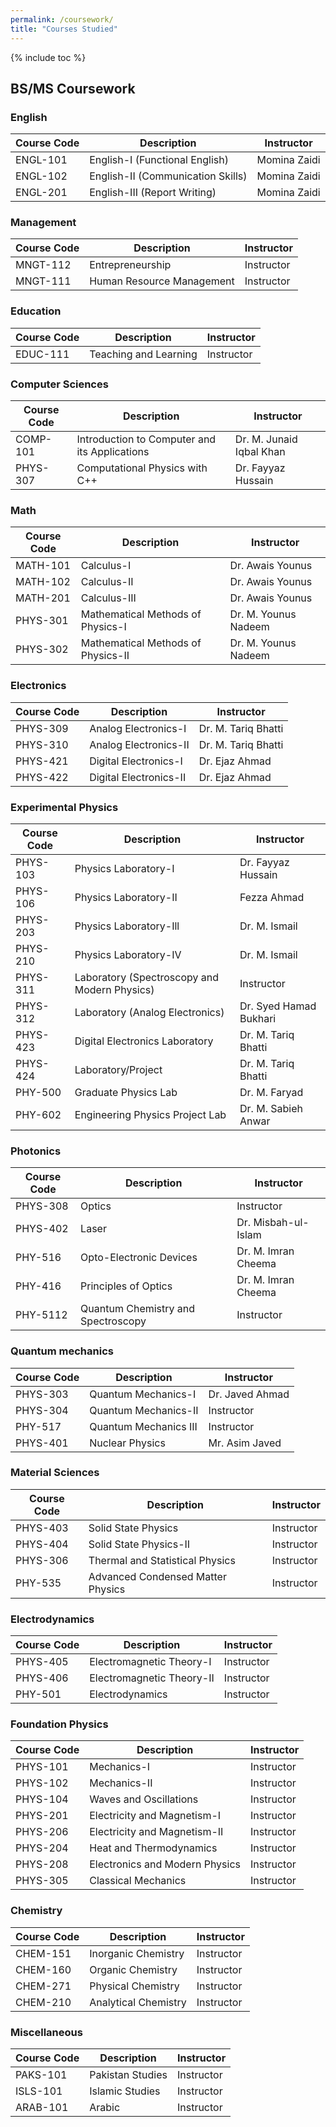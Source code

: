 ```yaml
---
permalink: /coursework/
title: "Courses Studied"
---
```

{% include toc %}



## BS/MS Coursework
###  English

  | Course Code | Description |   Instructor    |
  | ----------- | ---------------------------------------- | ---------------- |
  | ENGL-101 | English-I (Functional English) | Momina Zaidi |
  | ENGL-102 | English-II (Communication Skills) | Momina Zaidi |
  | ENGL-201 | English-III (Report Writing) | Momina Zaidi |

###  Management

  | Course Code | Description |Instructor |
  | ----------- | ---------------------------------------- | ---------------- |
  | MNGT-112 | Entrepreneurship | Instructor |
  | MNGT-111 | Human Resource Management | Instructor |

###  Education

  | Course Code | Description |Instructor |
  | ----------- | ---------------------------------------- | ---------------- |
  | EDUC-111 | Teaching and Learning | Instructor |

###  Computer Sciences

  | Course Code | Description |Instructor |
  | ----------- | ---------------------------------------- | ---------------- |
  | COMP-101 | Introduction to Computer and its Applications | Dr. M. Junaid Iqbal Khan |
  | PHYS-307 | Computational Physics with C++ | Dr. Fayyaz Hussain |

###  Math

  | Course Code | Description |Instructor |
  | ----------- | ---------------------------------------- | ---------------- |
  | MATH-101 | Calculus-I | Dr. Awais Younus |
  | MATH-102 | Calculus-II | Dr. Awais Younus |
  | MATH-201 | Calculus-III | Dr. Awais Younus |
  | PHYS-301 | Mathematical Methods of Physics-I | Dr. M. Younus Nadeem |
  | PHYS-302 | Mathematical Methods of Physics-II | Dr. M. Younus Nadeem |

###  Electronics

  | Course Code | Description |Instructor |
  | ----------- | ---------------------------------------- | ---------------- |
  | PHYS-309 | Analog Electronics-I | Dr. M. Tariq Bhatti |
  | PHYS-310 | Analog Electronics-II | Dr. M. Tariq Bhatti |
  | PHYS-421 | Digital Electronics-I | 	Dr. Ejaz Ahmad |
  | PHYS-422 | Digital Electronics-II | 	Dr. Ejaz Ahmad |

###  Experimental Physics

  | Course Code | Description |Instructor |
  | ----------- | ---------------------------------------- | ---------------- |
  | PHYS-103 | Physics Laboratory-I | 	Dr. Fayyaz Hussain |
  | PHYS-106 | Physics Laboratory-II | Fezza Ahmad |
  | PHYS-203 | Physics Laboratory-Ill | Dr. M. Ismail |
  | PHYS-210 | Physics Laboratory-IV | Dr. M. Ismail |
  | PHYS-311 | Laboratory (Spectroscopy and Modern Physics) | Instructor |
  | PHYS-312 | Laboratory (Analog Electronics) | Dr. Syed Hamad Bukhari |
  | PHYS-423 | Digital Electronics Laboratory | Dr. M. Tariq Bhatti |
  | PHYS-424 | Laboratory/Project | Dr. M. Tariq Bhatti |
  | PHY-500 | Graduate Physics Lab | Dr. M. Faryad |
  | PHY-602 | Engineering Physics Project Lab | Dr. M. Sabieh Anwar |

### Photonics

  | Course Code | Description |Instructor |
  | ----------- | ---------------------------------------- | ---------------- |
  | PHYS-308 | Optics | Instructor |
  | PHYS-402 | Laser | Dr. Misbah-ul-Islam |
  | PHY-516 | Opto-Electronic Devices | Dr. M. Imran Cheema |
  | PHY-416 | Principles of Optics | Dr. M. Imran Cheema |
  | PHY-5112 | Quantum Chemistry and Spectroscopy | Instructor |

###  Quantum mechanics

  | Course Code | Description |Instructor |
  | ----------- | ---------------------------------------- | ---------------- |
  | PHYS-303 | Quantum Mechanics-I | Dr. Javed Ahmad |
  | PHYS-304 | Quantum Mechanics-II | Instructor |
  | PHY-517 | Quantum Mechanics III | Instructor |
  | PHYS-401 | Nuclear Physics | Mr. Asim Javed |

### Material Sciences

  | Course Code | Description |Instructor |
  | ----------- | ---------------------------------------- | ---------------- |
  | PHYS-403 | Solid State Physics | Instructor |
  | PHYS-404 | Solid State Physics-II | Instructor |
  | PHYS-306 | Thermal and Statistical Physics | Instructor |
  | PHY-535 | Advanced Condensed Matter Physics | Instructor |

### Electrodynamics

  | Course Code | Description |Instructor |
  | ----------- | ---------------------------------------- | ---------------- |
  | PHYS-405 | Electromagnetic Theory-I | Instructor |
  | PHYS-406 | Electromagnetic Theory-II | Instructor |
  | PHY-501 | Electrodynamics | Instructor |

### Foundation Physics

  | Course Code | Description |Instructor |
  | ----------- | ---------------------------------------- | ---------------- |
  | PHYS-101 | Mechanics-I | Instructor |
  | PHYS-102 | Mechanics-II | Instructor |
  | PHYS-104 | Waves and Oscillations | Instructor |
  | PHYS-201 | Electricity and Magnetism-I | Instructor |
  | PHYS-206 | Electricity and Magnetism-II | Instructor |
  | PHYS-204 | Heat and Thermodynamics | Instructor |
  | PHYS-208 | Electronics and Modern Physics | Instructor |
  | PHYS-305 | Classical Mechanics | Instructor |

###  Chemistry

  | Course Code | Description |Instructor |
  | ----------- | ---------------------------------------- | ---------------- |
  | CHEM-151 | Inorganic Chemistry | Instructor |
  | CHEM-160 | Organic Chemistry | Instructor |
  | CHEM-271 | Physical Chemistry | Instructor |
  | CHEM-210 | Analytical Chemistry | Instructor |

###  Miscellaneous

  | Course Code | Description |Instructor |
  | ----------- | ---------------------------------------- | ---------------- |
  | PAKS-101 | Pakistan Studies | Instructor |
  | ISLS-101 | Islamic Studies | Instructor |
  | ARAB-101 | Arabic | Instructor |

